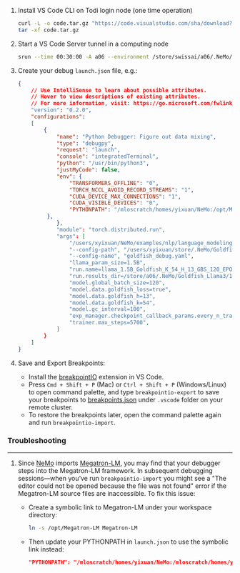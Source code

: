 1. Install VS Code CLI on Todi login node (one time operation)

   ```bash
   curl -L -o code.tar.gz "https://code.visualstudio.com/sha/download?build=stable&os=cli-alpine-arm64"
   tar -xf code.tar.gz
   ```

2.  Start a VS Code Server tunnel in a computing node

    ```bash
    srun --time 00:30:00 -A a06 --environment /store/swissai/a06/.NeMo/container/nemo.toml --partition debug --container-mounts=./code:/code --pty /code tunnel --accept-server-license-terms
    ```

3. Create your debug `launch.json` file, e.g.:

   ```json
   {
       // Use IntelliSense to learn about possible attributes.
       // Hover to view descriptions of existing attributes.
       // For more information, visit: https://go.microsoft.com/fwlink/?linkid=830387
       "version": "0.2.0",
       "configurations": 
       [
           {
               "name": "Python Debugger: Figure out data mixing",
               "type": "debugpy",
               "request": "launch",
               "console": "integratedTerminal",
               "python": "/usr/bin/python3",
               "justMyCode": false,
               "env": {
                   "TRANSFORMERS_OFFLINE": "0",
                   "TORCH_NCCL_AVOID_RECORD_STREAMS": "1",
                   "CUDA_DEVICE_MAX_CONNECTIONS": "1",
                   "CUDA_VISIBLE_DEVICES": "0",
                   "PYTHONPATH": "/mloscratch/homes/yixuan/NeMo:/opt/Megatron-LM"
            },
               },
               "module": "torch.distributed.run",
               "args": [
                   "/users/xyixuan/NeMo/examples/nlp/language_modeling/megatron_gpt_pretraining.py",
                   "--config-path", "/users/xyixuan/store/.NeMo/Goldfish_Llama3/PDM/config",
                   "--config-name", "goldfish_debug.yaml",
                   "llama_param_size=1.5B",
                   "run.name=llama_1.5B_Goldfish_K_54_H_13_GBS_120_EPOCH_76",
                   "run.results_dir=/store/a06/.NeMo/Goldfish_Llama3/1.5B/Goldfish_K_54_H_13/GBS_120_EPOCH_76",
                   "model.global_batch_size=120",
                   "model.data.goldfish_loss=true",
                   "model.data.goldfish_h=13",
                   "model.data.goldfish_k=54",
                   "model.gc_interval=100",
                   "exp_manager.checkpoint_callback_params.every_n_train_steps=75",
                   "trainer.max_steps=5700",
               ]
           }
       ]
   }
   ```
4. Save and Export Breakpoints:
    * Install the [breakpointIO](https://github.com/redspart/breakpoint-io) extension in VS Code.
    * Press `Cmd + Shift + P` (Mac) or `Ctrl + Shift + P` (Windows/Linux) to open command palette, and type `breakpointio-export` to save your breakpoints to [breakpoints.json](../debug/rcp/breakpoints.json) under `.vscode` folder on your remote cluster. 
    * To restore the breakpoints later, open the command palette again and run `breakpointio-import`.

### Troubleshooting
---
1. Since [NeMo](https://github.com/TJ-Solergibert/NeMo) imports [Megatron-LM](https://github.com/TJ-Solergibert/Megatron-LM/tree/goldfish), you may find that your debugger steps into the Megatron-LM framework. In subsequent debugging sessions—when you’ve run `breakpointio-import` you might see a "The editor could not be opened because the file was not found" error if the Megatron-LM source files are inaccessible. To fix this issue:
    
    * Create a symbolic link to Megatron-LM under your workspace directory:
        ```bash
        ln -s /opt/Megatron-LM Megatron-LM
        ```
    *  Then update your PYTHONPATH in `launch.json` to use the symbolic link instead:
        ```json
        "PYTHONPATH": "/mloscratch/homes/yixuan/NeMo:/mloscratch/homes/yixuan/Megatron-LM"
        ```